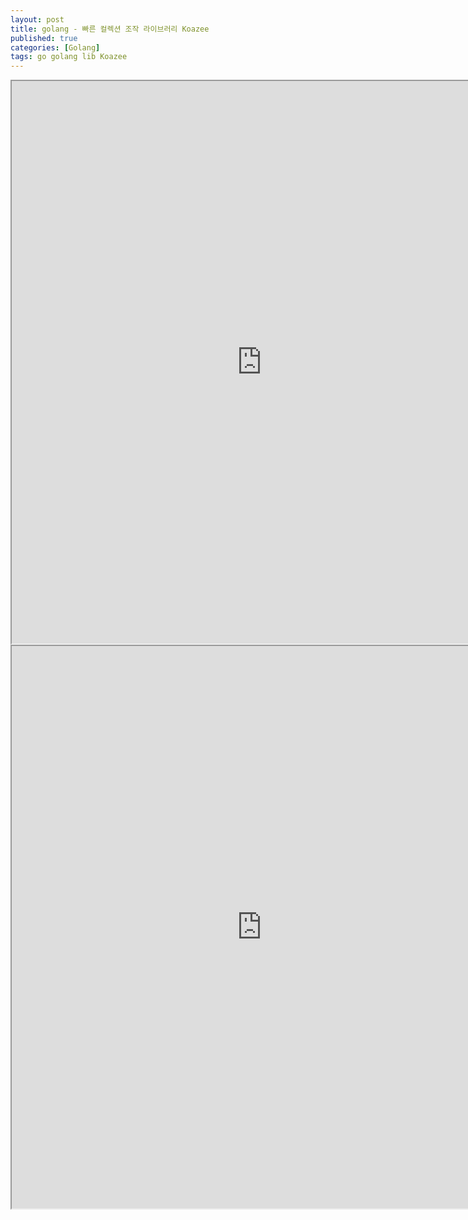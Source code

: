 ```yaml
---
layout: post
title: golang - 빠른 컬렉션 조작 라이브러리 Koazee
published: true
categories: [Golang]
tags: go golang lib Koazee
---
```

<iframe width="800" height="900" src="https://docs.google.com/document/d/e/2PACX-1vQUzY1v7yFgT36noXyAMntChTzOcUA3A6Incp4jH3CnCNgeWkQXsLMNsk6PcNqZgy3VnEsaoGMwDZJw/pub?embedded=true"></iframe>  
  
<br>  
    
<iframe width="800" height="900" src="https://docs.google.com/document/d/e/2PACX-1vQ0Mpp7gNMQxEstX_B8pYpl9Py0iqEducbZtozS0DAMqJKVDwGD3GSSNYUWDMcuw6SphQID-utL1HyS/pub?embedded=true"></iframe>  
  
    